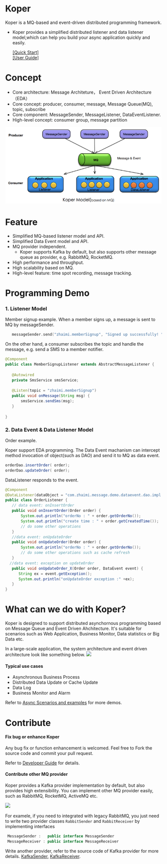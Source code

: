 # Koper
 Koper is a MQ-based and event-driven distributed programming framework.
 * Koper provides a simplified distributed listener and data listener model,which can help you build your async application quickly and easily.

    [[Quick Start]](https://github.com/ZhaimeGroup/koper/wiki/Quick%20Start)   
    [[User Guide]](https://github.com/ZhaimeGroup/koper/wiki/User%20Guide)  

# Concept 
 * Core architecture:  Message Architeture， Event Driven Architecture（EDA）
 * Core concept:       producer, consumer, message, Message Queue(MQ), topic, subscribe
 * Core component:     MessageSender, MessageListener, DataEventListener.
 * High-level concept: consumer group, message partition

<img src="image/arch1.png" />


# Feature
 *  Simplified MQ-based listener model and API.
 *  Simplified Data Event model and API.
 *  MQ provider independent. 
     *  Koper supports Kafka by default, but also supports other message queue as provider, e.g.  RabbitMQ, RocketMQ.
 *  High performance and throughput.
 *  High scalability based on MQ.
 *  High-level feature: time spot recording, message tracking.
 
# Programming Demo

### 1. Listener Model
  Member signup example.
  When a member signs up, a message is sent to MQ by messageSender.
```Go
   messageSender.send("zhaimi.memberSignup", "Signed up successfully! " + member.getPhoneNo());
```
 On the other hand, a consumer subscribes the topic and handle the message, e.g. send a SMS to a member notifier.
 ``` java
 @Component
 public class MemberSignupListener extends AbstractMessageListener {

    @Autowired
    private SmsService smsService;

    @Listen(topic = "zhaimi.memberSignup")
    public void onMessage(String msg) {
        smsService.sendSms(msg);
    }
    
 }
 ```

### 2. Data Event & Data Listener Model
 Order example. 
 
 Koper support EDA programming. The Data Event machanism can intercept method invocation of object(such as DAO) and send it to MQ as data event. 
 ```Java
orderDao.insertOrder( order);
orderDao.updateOrder( order);
 ```
 DataListener responds to the event.
 ``` java
 @Component
 @DataListener(dataObject = "com.zhaimi.message.demo.dataevent.dao.impl.OrderDaoImpl")
 public class OrderListener {
    // data event: onInsertOrder
    public void onInsertOrder(Order order) {
        System.out.println("orderNo : " + order.getOrderNo());
        System.out.println("create time : " + order.getCreatedTime());
        // do some other operations
    }
    //data event: onUpdateOrder
    public void onUpdateOrder(Order order) {
        System.out.println("orderNo : " + order.getOrderNo());
        // do some other operations such as cache refresh
    }
   //data event: exception on updateOrder
    public void onUpdateOrder_X(Order order, DataEvent event) {
       String ex = event.getException();
       System.out.println("onUpdateOrder exception :" +ex);
    }
 }
 ```

# What can we do with Koper?
 Koper is designed to support distributed asynchornous programming based on Message Queue and Event Driven Ahchitecture. It's suitable for scenarios such as Web Application, Business Monitor, Data statistics or Big Data etc.

In a large-scale application, the system architecture and event driven architecture look like something below.
<img src="https://github.com/ZhaimeGroup/koper/blob/master/image/eda.png">

#### Typical use cases
  * Asynchronous Business Process
  * Distributed Data Update or Cache Update
  * Data Log
  * Business Monitor and Alarm
  
 Refer to [Async Scenarios and examples](https://github.com/ZhaimeGroup/koper/wiki/Async-Scenarios-and-examples) for more demos.

# Contribute
####  Fix bug or enhance Koper
 Any bug fix or function enhancement is welcomed. Feel free to Fork the source code and commit your pull request.
 
 Refer to [Developer Guide](https://github.com/ZhaimeGroup/koper/wiki/Developer%20Guide) for details.
 
####  Contribute other MQ provider
 Koper provides a Kafka provider implementation by default, but also provides high extensibility. You can implement other MQ provider easily, such as RabbitMQ, RocketMQ, ActiveMQ etc.
 
 <img src="https://github.com/ZhaimeGroup/koper/blob/master/image/koper-extend.png"/>

 For examele, if you need to integrated with legacy RabbitMQ, you just need to write two provider classes 
 ```RabbitSender``` and ```RabbitReceiver``` by implementing interfaces

```Java
 MessageSender :   public interface MessageSender 
 MessageReceiver : public interface MessageReceiver 
```

 Write another provider, refer to the source code of Kafka provider for more details. [KafkaSender](https://github.com/ZhaimeGroup/koper/blob/master/koper-core/src/main/java/com/zhaimi/message/sender/MessageSender.java), [KafkaReceiver](https://github.com/ZhaimeGroup/koper/blob/master/koper-core/src/main/java/com/zhaimi/message/client/MessageReceiver.java).
 
 
